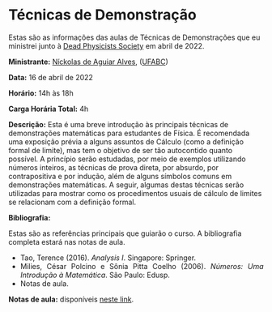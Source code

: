 # Técnicas de Demonstração

Estas são as informações das aulas de Técnicas de Demonstrações que eu ministrei junto à [Dead Physicists Society](https://lambdadps.github.io/) em abril de 2022.

**Ministrante:** [Níckolas de Aguiar Alves](https://alves-nickolas.github.io/), ([UFABC](https://fisica.ufabc.edu.br/index.php/pt/))

**Data:** 16 de abril de 2022

**Horário:** 14h às 18h

**Carga Horária Total:** 4h

**Descrição:** Esta é uma breve introdução às principais técnicas de demonstrações matemáticas para estudantes de Física. É recomendada uma exposição prévia a alguns assuntos de Cálculo (como a definição formal de limite), mas tem o objetivo de ser tão autocontido quanto possível. A princípio serão estudadas, por meio de exemplos utilizando números inteiros, as técnicas de prova direta, por absurdo, por contrapositiva e por indução, além de alguns símbolos comuns em demonstrações matemáticas. A seguir, algumas destas técnicas serão utilizadas para mostrar como os procedimentos usuais de cálculo de limites se relacionam com a definição formal.

**Bibliografia:**

Estas são as referências principais que guiarão o curso. A bibliografia completa estará nas notas de aula.

<div style="text-align: justify">
 <ul>
   <li> Tao, Terence (2016). <i>Analysis I</i>. Singapore: Springer. </li>
   <li> Milies, César Polcino e Sônia Pitta Coelho (2006). <i>Números: Uma Introdução à Matemática</i>. São Paulo: Edusp.</li>
   <li> Notas de aula. </li>
 </ul>
</div>

**Notas de aula:** disponíveis [neste link](https://alves-nickolas.github.io/pdf/Técnicas_de_Demonstração.pdf).
